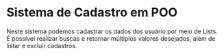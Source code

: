 # Sistema de Cadastro em POO
Neste sistema podemos cadastrar os dados dos usuário por meio de Lists. É possível realizar buscas e retornar múltiplos valores desejados, além de listar e excluir cadastros.